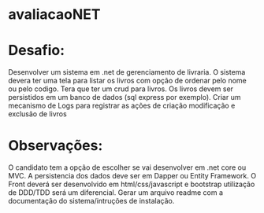 # avaliacaoNET
# Desafio:

Desenvolver um sistema em .net de gerenciamento de livraria.
O sistema devera ter uma tela para listar os livros com opção de ordenar pelo nome ou pelo codigo.
Tera que ter um crud para livros.
Os livros devem ser persistidos em um banco de dados (sql express por exemplo).
Criar um mecanismo de Logs para registrar as ações de criação modificação e exclusão de livros

# Observações:

O candidato tem a opção de escolher se vai desenvolver em .net core ou MVC.
A persistencia dos dados deve ser em Dapper ou Entity Framework.
O Front deverá ser desenvolvido em html/css/javascript e bootstrap
utilização de DDD/TDD será um diferencial.
Gerar um arquivo readme com a documentação do sistema/intruções de instalação.
